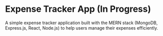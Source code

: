 # Expense Tracker App (In Progress)

A simple expense tracker application built with the MERN stack (MongoDB, Express.js, React, Node.js) to help users manage their expenses efficiently.
